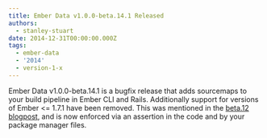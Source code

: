 ```yaml
---
title: Ember Data v1.0.0-beta.14.1 Released
authors:
  - stanley-stuart
date: 2014-12-31T00:00:00.000Z
tags:
  - ember-data
  - '2014'
  - version-1-x
---
```



Ember Data v1.0.0-beta.14.1 is a bugfix release that adds sourcemaps
to your build pipeline in Ember CLI and Rails. Additionally support
for versions of Ember <= 1.7.1 have been removed. This was mentioned
in the [beta.12 blogpost][beta12], and is now enforced via an assertion
in the code and by your package manager files.

<!-- Links -->
[beta12]: http://emberjs.com/blog/2014/12/25/ember-data-1-0-beta-14-released.html
